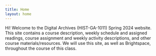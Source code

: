 ```yaml
---
title: Home
layout: home
---
```


Hi! Welcome to the Digital Archives (HIST-GA-1011) Spring 2024 website. This site contains a course description, weekly schedule and assigned readings, course assignment and weekly activity descriptions, and other course materials/resources. We will use this site, as well as Brightspace, throughout the course of this class.
